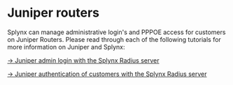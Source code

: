 Juniper routers
================

Splynx can manage administrative login's and PPPOE access for customers on Juniper Routers.
Please read through each of the following tutorials for more information on Juniper and Splynx:

[→ Juniper admin login with the Splynx Radius server](networking/authentication_admins_radius/admin_login_to_juniper/admin_login_to_juniper.md)

[→ Juniper authentication of customers with the Splynx Radius server](networking/authentication_of_customers/juniper_pppoe_radius/juniper_pppoe_radius.md)
